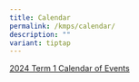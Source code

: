 ```yaml
---
title: Calendar
permalink: /kmps/calendar/
description: ""
variant: tiptap
---
```

<p><a href="/files/Calendar/Calendar%20of%20events_Term%201%202023-1.pdf" rel="noopener noreferrer nofollow" target="_blank">2024 Term 1 Calendar of Events</a></p>